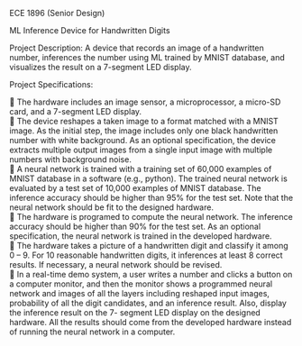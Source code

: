 ECE 1896 (Senior Design)

ML Inference Device for Handwritten Digits 

Project Description:  A device that  records an image of a handwritten number,  inferences  the number using  ML trained by MNIST database, and visualizes the result on a 7-segment LED display.  

Project Specifications: 

 The hardware includes an image sensor, a microprocessor, a micro-SD card, and  a 7-segment LED display.  
 The device reshapes a taken image to a format matched with a MNIST image. As  the initial step, the image includes only one black handwritten number with white  background.  As  an  optional  specification,  the  device  extracts  multiple  output  images from a single input image with multiple numbers with background noise.   
 A  neural  network  is  trained  with  a  training  set  of  60,000  examples  of  MNIST  database in a software (e.g., python). The trained neural network is evaluated by  a test set of 10,000 examples of MNIST database. The inference accuracy should  be higher than 95% for the test set. Note that the neural network should be fit to  the designed hardware.   
 The  hardware  is  programed  to  compute  the  neural  network.  The  inference  accuracy should be higher than 90% for the test set. As an optional specification,  the neural network is trained in the developed hardware.   
 The hardware takes a picture of a handwritten digit and  classify it among 0  – 9.  For  10  reasonable  handwritten  digits,  it  inferences  at  least  8  correct  results.  If  necessary, a neural network should be revised.   
 In  a  real-time  demo  system,  a  user  writes  a  number  and  clicks  a  button  on  a  computer monitor, and then the monitor shows a programmed neural network and  images of all the layers including reshaped input images, probability of all the digit  candidates,  and  an  inference  result.  Also,  display  the  inference  result  on  the  7- segment LED display on the designed hardware. All the results should come from  the developed hardware instead of running the neural network in a computer.
